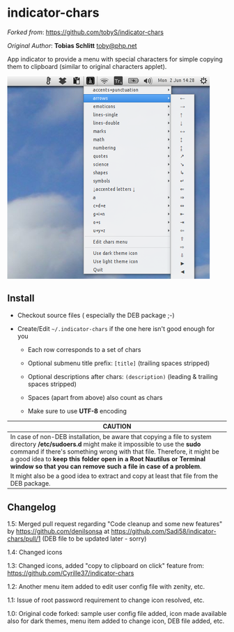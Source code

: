 indicator-chars
===============

_Forked from_: https://github.com/tobyS/indicator-chars

_Original Author_: **Tobias Schlitt** <toby@php.net>

App indicator to provide a menu with special characters for simple copying them to clipboard (similar to original characters applet).

![screenshot](indicator-chars-screenshot.png)

Install
-------

- Checkout source files ( especially the DEB package ;-)

- Create/Edit `~/.indicator-chars` if the one here isn't good enough for you

  - Each row corresponds to a set of chars

  - Optional submenu title prefix: `[title]` (trailing spaces stripped)

  - Optional descriptions after chars: `(description)` (leading &
    trailing spaces stripped)

  - Spaces (apart from above) also count as chars

  - Make sure to use **UTF-8** encoding

| CAUTION |
|--------|
|In case of non-DEB installation, be aware that copying a file to system directory **/etc/sudoers.d** might make it impossible to use the **sudo** command if there's something wrong with that file. Therefore, it might be a good idea to **keep this folder open in a Root Nautilus or Terminal window so that you can remove such a file in case of a problem**. 
|It might also be a good idea to extract and copy at least that file from the DEB package.

Changelog
-----------

1.5: Merged pull request regarding "Code cleanup and some new features" by https://github.com/denilsonsa at https://github.com/Sadi58/indicator-chars/pull/1 (DEB file to be updated later - sorry)

1.4: Changed icons

1.3: Changed icons, added "copy to clipboard on click" feature from: https://github.com/Cyrille37/indicator-chars

1.2: Another menu item added to edit user config file with zenity, etc.

1.1: Issue of root password requirement to change icon resolved, etc.

1.0: Original code forked: sample user config file added, icon made available also for dark themes, menu item added to change icon, DEB file added, etc.
